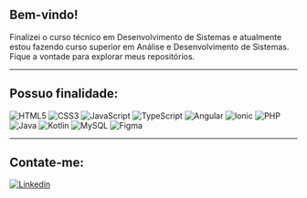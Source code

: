 ## Bem-vindo! 

Finalizei o curso técnico em Desenvolvimento de Sistemas e atualmente estou fazendo curso superior em Análise e Desenvolvimento de Sistemas.
Fique a vontade para explorar meus repositórios.

<hr>

## Possuo finalidade:

  ![HTML5](https://img.shields.io/badge/HTML5-E34F26?style=for-the-badge&logo=html5&logoColor=white)
  ![CSS3](https://img.shields.io/badge/CSS3-1572B6?style=for-the-badge&logo=css3&logoColor=white)
  ![JavaScript](https://img.shields.io/badge/JavaScript-F7DF1E?style=for-the-badge&logo=javascript&logoColor=black)
  ![TypeScript](https://img.shields.io/badge/Typescript-087ECE?&style=for-the-badge&logo=typescript&logoColor=white)
  ![Angular](https://img.shields.io/badge/Angular-D6002F?&style=for-the-badge&logo=angular&logoColor=white)
  ![Ionic](https://img.shields.io/badge/Ionic-1C70D9?&style=for-the-badge&logo=ionic&logoColor=white)
  ![PHP](https://img.shields.io/badge/PHP-777BB4?style=for-the-badge&logo=php&logoColor=white)
  ![Java](https://img.shields.io/badge/Java-ED8B00?style=for-the-badge&logo=java&logoColor=white)
  ![Kotlin](https://img.shields.io/badge/Kotlin-0095D5?&style=for-the-badge&logo=kotlin&logoColor=white)
  ![MySQL](https://img.shields.io/badge/mysql-%2300f.svg?style=for-the-badge&logo=mysql&logoColor=white)
  ![Figma](https://img.shields.io/badge/figma-%23F24E1E.svg?style=for-the-badge&logo=figma&logoColor=white)

<hr>

## Contate-me:

[![Linkedin](https://img.shields.io/badge/Linkedin-2867b2?style=for-the-badge&logo=linkedin&logoColor=white)](https://br.linkedin.com/in/felipe-de-melo-fernandes-755096212)
